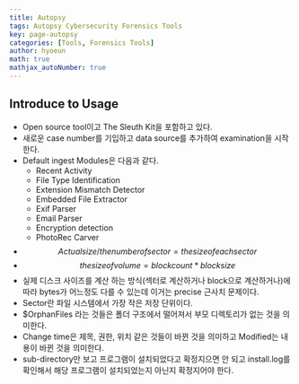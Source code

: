 ```yaml
---
title: Autopsy
tags: Autopsy Cybersecurity Forensics Tools
key: page-autopsy
categories: [Tools, Forensics Tools]
author: hyoeun
math: true
mathjax_autoNumber: true
---
```


## Introduce to Usage
* Open source tool이고 The Sleuth Kit을 포함하고 있다.
* 새로운 case number를 기입하고 data source를 추가하여 examination을 시작한다.
* Default ingest Modules은 다음과 같다.
    * Recent Activity
    * File Type Identification
    * Extension Mismatch Detector
    * Embedded File Extractor
    * Exif Parser
    * Email Parser
    * Encryption detection
    * PhotoRec Carver
* $$ Actual size / the number of sector = the size of each sector $$
* $$ the size of volume = block count * block size $$
* 실제 디스크 사이즈를 계산 하는 방식(섹터로 계산하거나 block으로 계산하거나)에 따라 bytes가 어느정도 다를 수 있는데 이거는 precise 근사치 문제이다.
* Sector란 파일 시스템에서 가장 작은 저장 단위이다.
* $OrphanFiles 라는 것들은 폴더 구조에서 떨어져서 부모 디렉토리가 없는 것을 의미한다.
* Change time은 제목, 권한, 위치 같은 것들이 바뀐 것을 의미하고 Modified는 내용이 바뀐 것을 의미한다.
* sub-directory만 보고 프로그램이 설치되었다고 확정지으면 안 되고 install.log를 확인해서 해당 프로그램이 설치되었는지 아닌지 확정지어야 한다.